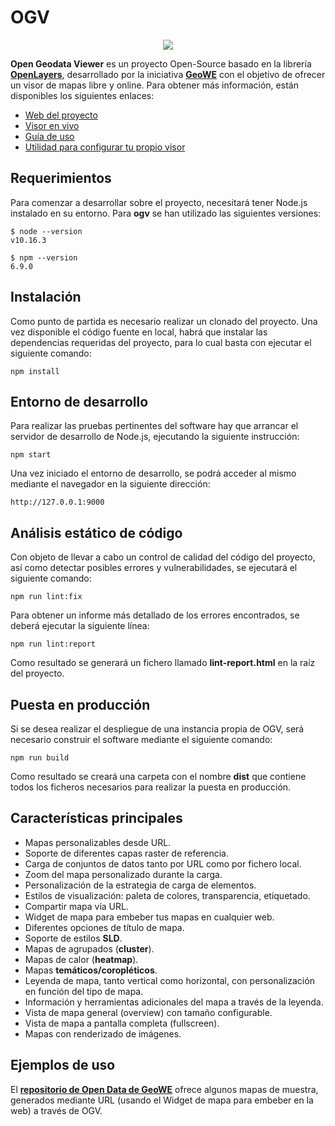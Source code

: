 # OGV
<p align="center">
  <img src="https://github.com/geowe/ogv/blob/master/screenshot.png">
</p>

**Open Geodata Viewer** es un proyecto Open-Source basado en la librería **[OpenLayers](https://openlayers.org/)**, desarrollado por la iniciativa **[GeoWE](https://www.geowe.org/)** con el objetivo de ofrecer un visor de mapas libre y online. Para obtener más información, están disponibles los siguientes enlaces:

- [Web del proyecto](http://ogv.geowe.org/)
- [Visor en vivo](https://geowe.org/ogv/viewer/?add-layer)
- [Guía de uso](http://ogv.geowe.org/doc/)
- [Utilidad para configurar tu propio visor](http://ogv.geowe.org/url-builder/)

## Requerimientos
Para comenzar a desarrollar sobre el proyecto, necesitará tener Node.js instalado en su entorno. Para **ogv** se han utilizado las siguientes versiones: 

    $ node --version
    v10.16.3

    $ npm --version
    6.9.0

## Instalación
Como punto de partida es necesario realizar un clonado del proyecto. Una vez disponible el código fuente en local, habrá que instalar las dependencias requeridas del proyecto, para lo cual basta con ejecutar el siguiente comando:

    npm install

## Entorno de desarrollo
Para realizar las pruebas pertinentes del software hay que arrancar el servidor de desarrollo de Node.js, ejecutando la siguiente instrucción:

    npm start

Una vez iniciado el entorno de desarrollo, se podrá acceder al mismo mediante el navegador en la siguiente dirección:

    http://127.0.0.1:9000
    
## Análisis estático de código
Con objeto de llevar a cabo un control de calidad del código del proyecto, así como detectar posibles errores y vulnerabilidades, se ejecutará el siguiente comando:

    npm run lint:fix
    
Para obtener un informe más detallado de los errores encontrados, se deberá ejecutar la siguiente línea:

    npm run lint:report
    
Como resultado se generará un fichero llamado **lint-report.html** en la raíz del proyecto.

## Puesta en producción
Si se desea realizar el despliegue de una instancia propia de OGV, será necesario construir el software mediante el siguiente comando:

    npm run build

Como resultado se creará una carpeta con el nombre **dist** que contiene todos los ficheros necesarios para realizar la puesta en producción.

## Características principales

- Mapas personalizables desde URL.
- Soporte de diferentes capas raster de referencia.
- Carga de conjuntos de datos tanto por URL como por fichero local.
- Zoom del mapa personalizado durante la carga.
- Personalización de la estrategia de carga de elementos.
- Estilos de visualización: paleta de colores, transparencia, etiquetado.
- Compartir mapa vía URL.
- Widget de mapa para embeber tus mapas en cualquier web.
- Diferentes opciones de título de mapa.
- Soporte de estilos **SLD**.
- Mapas de agrupados (**cluster**).
- Mapas de calor (**heatmap**).
- Mapas **temáticos/coropléticos**.
- Leyenda de mapa, tanto vertical como horizontal, con personalización en función del tipo de mapa.
- Información y herramientas adicionales del mapa a través de la leyenda.
- Vista de mapa general (overview) con tamaño configurable.
- Vista de mapa a pantalla completa (fullscreen).
- Mapas con renderizado de imágenes.

## Ejemplos de uso

El **[repositorio de Open Data de GeoWE](http://repo.geowe.org/es)** ofrece algunos mapas de muestra, generados mediante URL (usando el Widget de mapa para embeber en la web) a través de OGV.
